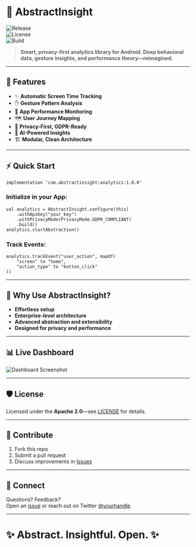 # 🚀 **AbstractInsight**  
![Release](https://img.shields.io/github/v/release/abstractednick/AbstractedInsight?color=6f42c1)  
![License](https://img.shields.io/github/license/yourusername/abstractinsight?color=2ea44f)  
![Build](https://img.shields.io/github/actions/workflow/status/yourusername/abstractinsight/android.yml?label=Build&color=blue)

> **Smart, privacy-first analytics library for Android. Deep behavioral data, gesture insights, and performance theory—reimagined.**

---

## 🎨 **Features**
- ✨ **Automatic Screen Time Tracking**
- ✋ **Gesture Pattern Analysis**
- 🚦 **App Performance Monitoring**
- 🗺️ **User Journey Mapping**
- 🔏 **Privacy-First, GDPR-Ready**
- 🤖 **AI-Powered Insights**
- 🏗️ **Modular, Clean Architecture**

---

## ⚡ **Quick Start**

```
implementation 'com.abstractinsight:analytics:1.0.0'
```

### **Initialize in your App:**

```
val analytics = AbstractInsight.configure(this)
    .withApiKey("your_key")
    .withPrivacyMode(PrivacyMode.GDPR_COMPLIANT)
    .build()
analytics.startAbstraction()
```

### **Track Events:**

```
analytics.trackEvent("user_action", mapOf(
    "screen" to "home",
    "action_type" to "button_click"
))
```

---

## 🧠 **Why Use AbstractInsight?**
- **Effortless setup**
- **Enterprise-level architecture**
- **Advanced abstraction and extensibility**
- **Designed for privacy and performance**

---

## 📊 **Live Dashboard**

![Dashboard Screenshot](https://your.cdn.com/abstractinsight/dashboard.png)

---

## 🛡️ **License**
Licensed under the **Apache 2.0**—see [LICENSE](LICENSE) for details.

---

## 🏁 **Contribute**

1. Fork this repo  
2. Submit a pull request  
3. Discuss improvements in [Issues](https://github.com/yourusername/abstractinsight/issues)  

---

## 💬 **Connect**
Questions? Feedback?  
Open an [issue](https://github.com/yourusername/abstractinsight/issues) or reach out on Twitter [@yourhandle](https://twitter.com/yourhandle).

---

# ✨ **Abstract. Insightful. Open.** ✨
